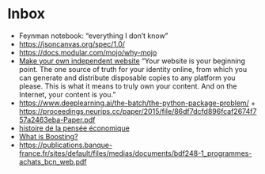 # Inbox

- Feynman notebook: “everything I don’t know”
- https://jsoncanvas.org/spec/1.0/
- https://docs.modular.com/mojo/why-mojo
- [Make your own independent website](https://victoria.dev/blog/make-your-own-independent-website/) “Your website is your beginning point. The one source of truth for your identity online, from which you can generate and distribute disposable copies to any platform you please. This is what it means to truly own your content. And on the Internet, your content is you.”
- https://www.deeplearning.ai/the-batch/the-python-package-problem/ + https://proceedings.neurips.cc/paper/2015/file/86df7dcfd896fcaf2674f757a2463eba-Paper.pdf
- [histoire de la pensée économique](https://www.citeco.fr/histoire-pensee-economique/?lg=en)
- [What is Boosting?](https://aws.amazon.com/what-is/boosting/?nc1=h_ls)
- https://publications.banque-france.fr/sites/default/files/medias/documents/bdf248-1_programmes-achats_bcn_web.pdf
